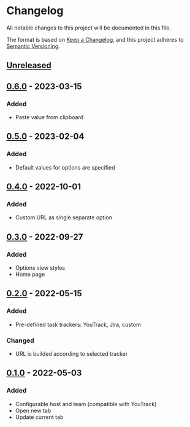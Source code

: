 # Changelog

All notable changes to this project will be documented in this file.

The format is based on [Keep a Changelog](https://keepachangelog.com/en/1.0.0/),
and this project adheres to [Semantic Versioning](https://semver.org/spec/v2.0.0.html).

## [Unreleased]

## [0.6.0] - 2023-03-15

### Added

- Paste value from clipboard

## [0.5.0] - 2023-02-04

### Added

- Default values for options are specified

## [0.4.0] - 2022-10-01

### Added

- Custom URL as single separate option

## [0.3.0] - 2022-09-27

### Added

- Options view styles
- Home page

## [0.2.0] - 2022-05-15

### Added

- Pre-defined task trackers: YouTrack, Jira, custom

### Changed

- URL is builded according to selected tracker

## [0.1.0] - 2022-05-03

### Added

- Configurable host and team (compatible with YouTrack)
- Open new tab
- Update current tab

[Unreleased]: https://github.com/vikian050194/track/compare/v0.6.0...HEAD
[0.6.0]: https://github.com/vikian050194/track/compare/v0.5.0...v0.6.0
[0.5.0]: https://github.com/vikian050194/track/compare/v0.4.0...v0.5.0
[0.4.0]: https://github.com/vikian050194/track/compare/v0.3.0...v0.4.0
[0.3.0]: https://github.com/vikian050194/track/compare/v0.2.0...v0.3.0
[0.2.0]: https://github.com/vikian050194/track/compare/v0.1.0...v0.2.0
[0.1.0]: https://github.com/vikian050194/track/releases/tag/v0.1.0

